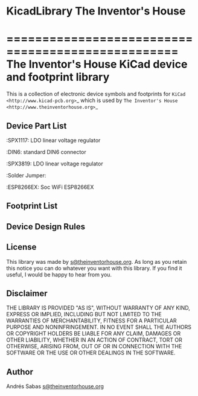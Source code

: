# KicadLibrary The Inventor's House

==================================================
The Inventor's House KiCad device and footprint library
==================================================

This is a collection of electronic device symbols and footprints for `KiCad <http://www.kicad-pcb.org>`_ which is used by `The Inventor's House <http://www.theinventorhouse.org>`_

Device Part List
----------------
:SPX1117:
  LDO linear voltage regulator

:DIN6:
  standard DIN6 connector

:SPX3819:
  LDO linear voltage regulator

:Solder Jumper:

:ESP8266EX:
  Soc WiFi ESP8266EX


Footprint List
--------------


Device Design Rules
-------------------


License
-------
This library was made by <s@theinventorhouse.org>. As long as you retain this notice you can do whatever you want with this library. If you find it useful, I would be happy to hear from you.

Disclaimer
----------
THE LIBRARY IS PROVIDED "AS IS", WITHOUT WARRANTY OF ANY KIND, EXPRESS OR IMPLIED, INCLUDING BUT NOT LIMITED TO THE WARRANTIES OF MERCHANTABILITY, FITNESS FOR A PARTICULAR PURPOSE AND NONINFRINGEMENT. IN NO EVENT SHALL THE AUTHORS OR COPYRIGHT HOLDERS BE LIABLE FOR ANY CLAIM, DAMAGES OR OTHER LIABILITY, WHETHER IN AN ACTION OF CONTRACT, TORT OR OTHERWISE, ARISING FROM, OUT OF OR IN CONNECTION WITH THE SOFTWARE OR THE USE OR OTHER DEALINGS IN THE SOFTWARE.

Author
---------
Andrés Sabas <s@theinventorhouse.org>
